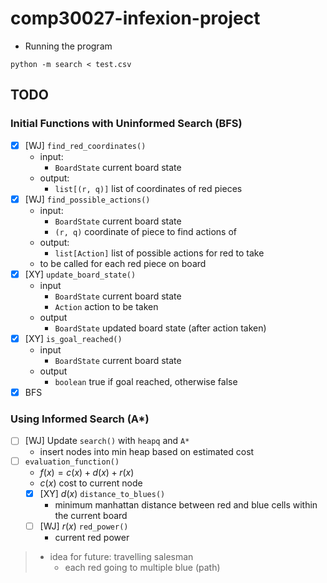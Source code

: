 # comp30027-infexion-project

* Running the program
```
python -m search < test.csv
```

## TODO
### Initial Functions with Uninformed Search (BFS)
* [x] [WJ] `find_red_coordinates()`
  * input:
    * `BoardState` current board state
  * output:
    * `list[(r, q)]` list of coordinates of red pieces
* [x] [WJ] `find_possible_actions()`
  * input: 
    * `BoardState` current board state
    * `(r, q)` coordinate of piece to find actions of
  * output: 
    * `list[Action]` list of possible actions for red to take 
  * to be called for each red piece on board
* [x] [XY] `update_board_state()`
  * input
    * `BoardState` current board state
    * `Action` action to be taken
  * output
    * `BoardState` updated board state (after action taken)
* [x] [XY] `is_goal_reached()`
  * input
    * `BoardState` current board state
  * output
    * `boolean` true if goal reached, otherwise false
* [x] BFS 

### Using Informed Search (A*)
* [ ] [WJ] Update `search()` with `heapq` and `A*`
  * insert nodes into min heap based on estimated cost
* [ ] `evaluation_function()`
  * $f(x) = c(x) + d(x) + r(x)$
  * $c(x)$ cost to current node
  * [x] [XY] $d(x)$ `distance_to_blues()`
    * minimum manhattan distance between red and blue cells within the current board
  * [ ] [WJ] $r(x)$ `red_power()`
    * current red power

> * idea for future: travelling salesman
>   * each red going to multiple blue (path)
